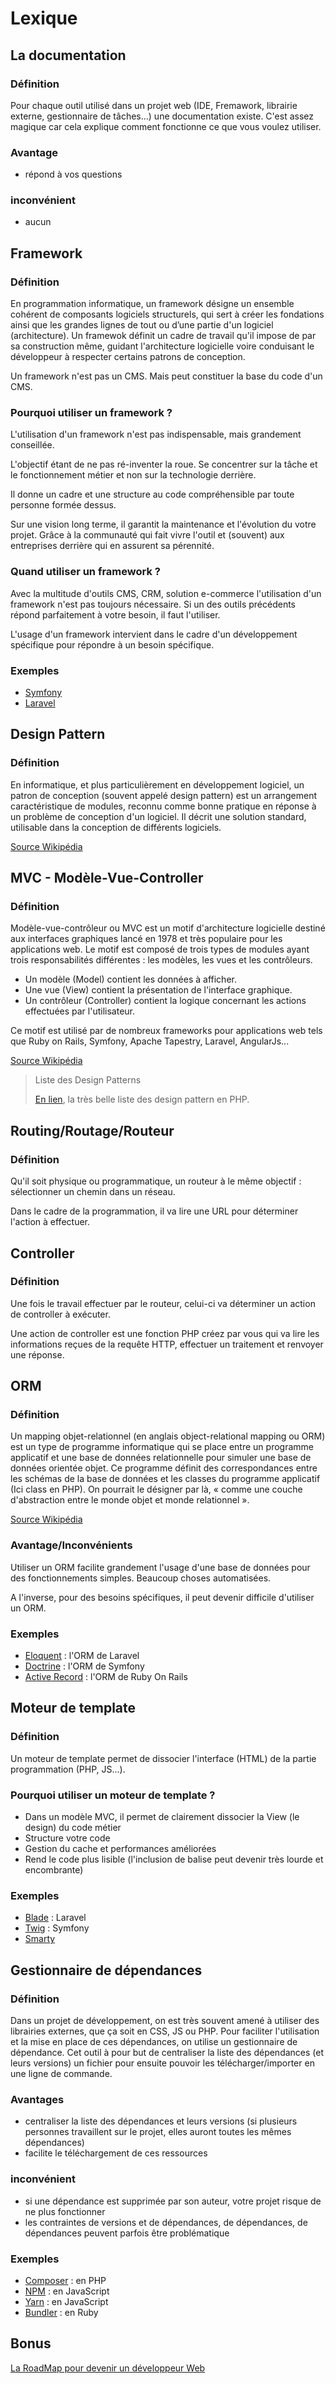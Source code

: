 # Lexique

## La documentation

### Définition
Pour chaque outil utilisé dans un projet web (IDE, Fremawork, librairie externe, gestionnaire de tâches...) une documentation existe.
C'est assez magique car cela explique comment fonctionne ce que vous voulez utiliser.

### Avantage
- répond à vos questions

### inconvénient
- aucun

## Framework

### Définition
En programmation informatique, un framework désigne un ensemble cohérent de composants logiciels structurels, qui sert à créer les fondations ainsi que les grandes lignes de tout ou d’une partie d'un logiciel (architecture). 
Un framewok définit un cadre de travail qu'il impose de par sa construction même, guidant l'architecture logicielle voire conduisant le développeur à respecter certains patrons de conception.
 
Un framework n'est pas un CMS. Mais peut constituer la base du code d'un CMS.

### Pourquoi utiliser un framework ?
L'utilisation d'un framework n'est pas indispensable, mais grandement conseillée.

L'objectif étant de ne pas ré-inventer la roue. Se concentrer sur la tâche et le fonctionnement métier et non sur la technologie derrière.

Il donne un cadre et une structure au code compréhensible par toute personne formée dessus.

Sur une vision long terme, il garantit la maintenance et l'évolution du votre projet. Grâce à la communauté qui fait vivre l'outil et (souvent) aux entreprises derrière qui en assurent sa pérennité.

### Quand utiliser un framework ?

Avec la multitude d'outils CMS, CRM, solution e-commerce l'utilisation d'un framework n'est pas toujours nécessaire.
Si un des outils précédents répond parfaitement à votre besoin, il faut l'utiliser.

L'usage d'un framework intervient dans le cadre d'un développement spécifique pour répondre à un besoin spécifique.

### Exemples

- [Symfony](https://symfony.com/)
- [Laravel](https://laravel.com/)

## Design Pattern

### Définition

En informatique, et plus particulièrement en développement logiciel, un patron de conception (souvent appelé design pattern) est un arrangement caractéristique de modules, reconnu comme bonne pratique en réponse à un problème de conception d'un logiciel. Il décrit une solution standard, utilisable dans la conception de différents logiciels.

[Source Wikipédia](https://fr.wikipedia.org/wiki/Patron_de_conception)

## MVC - Modèle-Vue-Controller

### Définition

Modèle-vue-contrôleur ou MVC est un motif d'architecture logicielle destiné aux interfaces graphiques lancé en 1978 et très populaire pour les applications web. Le motif est composé de trois types de modules ayant trois responsabilités différentes : les modèles, les vues et les contrôleurs.
- Un modèle (Model) contient les données à afficher.
- Une vue (View) contient la présentation de l'interface graphique.
- Un contrôleur (Controller) contient la logique concernant les actions effectuées par l'utilisateur.

Ce motif est utilisé par de nombreux frameworks pour applications web tels que Ruby on Rails, Symfony, Apache Tapestry, Laravel, AngularJs...

[Source Wikipédia](https://fr.wikipedia.org/wiki/Mod%C3%A8le-vue-contr%C3%B4leur)

> Liste des Design Patterns
>
> [En lien](https://github.com/domnikl/DesignPatternsPHP), la très belle liste des design pattern en PHP.

## Routing/Routage/Routeur

### Définition
Qu'il soit physique ou programmatique, un routeur à le même objectif : sélectionner un chemin dans un réseau.

Dans le cadre de la programmation, il va lire une URL pour déterminer l'action à effectuer.

## Controller

### Définition

Une fois le travail effectuer par le routeur, celui-ci va déterminer un action de controller à exécuter.

Une action de controller est une fonction PHP créez par vous qui va lire les informations reçues de la requête HTTP, effectuer un traitement et renvoyer une réponse.

## ORM

### Définition

Un mapping objet-relationnel (en anglais object-relational mapping ou ORM) est un type de programme informatique qui se place entre un programme applicatif et une base de données relationnelle pour simuler une base de données orientée objet. 
Ce programme définit des correspondances entre les schémas de la base de données et les classes du programme applicatif (Ici class en PHP). 
On pourrait le désigner par là, « comme une couche d'abstraction entre le monde objet et monde relationnel ». 

[Source Wikipédia](https://fr.wikipedia.org/wiki/Mapping_objet-relationnel)

### Avantage/Inconvénients

Utiliser un ORM facilite grandement l'usage d'une base de données pour des fonctionnements simples. Beaucoup choses automatisées.

A l'inverse, pour des besoins spécifiques, il peut devenir difficile d'utiliser un ORM.
 

### Exemples

- [Eloquent](https://laravel.com/docs/5.7/eloquent) : l'ORM de Laravel
- [Doctrine](https://www.doctrine-project.org/) : l'ORM de Symfony
- [Active Record](https://guides.rubyonrails.org/active_record_basics.html) : l'ORM de Ruby On Rails


## Moteur de template

### Définition

Un moteur de template permet de dissocier l'interface (HTML) de la partie programmation (PHP, JS...).

### Pourquoi utiliser un moteur de template ?

- Dans un modèle MVC, il permet de clairement dissocier la View (le design) du code métier
- Structure votre code 
- Gestion du cache et performances améliorées
- Rend le code plus lisible (l'inclusion de balise <?php ?> peut devenir très lourde et encombrante)

### Exemples

- [Blade](https://laravel.com/docs/5.8/blade) : Laravel
- [Twig](https://twig.symfony.com/) : Symfony
- [Smarty](https://www.smarty.net/)


## Gestionnaire de dépendances 

### Définition

Dans un projet de développement, on est très souvent amené à utiliser des librairies externes, que ça soit en CSS, JS ou PHP. 
Pour faciliter l'utilisation et la mise en place de ces dépendances, on utilise un gestionnaire de dépendance.
Cet outil à pour but de centraliser la liste des dépendances (et leurs versions) un fichier pour ensuite pouvoir les télécharger/importer en une ligne de commande.

### Avantages
- centraliser la liste des dépendances et leurs versions (si plusieurs personnes travaillent sur le projet, elles auront toutes les mêmes dépendances)
- facilite le téléchargement de ces ressources

### inconvénient
- si une dépendance est supprimée par son auteur, votre projet risque de ne plus fonctionner
- les contraintes de versions et de dépendances, de dépendances, de dépendances peuvent parfois être problématique

### Exemples

- [Composer](https://getcomposer.org/) : en PHP
- [NPM](https://www.npmjs.com/) : en JavaScript
- [Yarn](https://yarnpkg.com/) : en JavaScript 
- [Bundler](https://bundler.io/) : en Ruby


## Bonus

[La RoadMap pour devenir un développeur Web](https://github.com/kamranahmedse/developer-roadmap)
